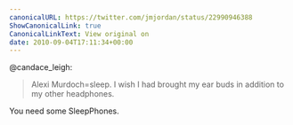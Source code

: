 ```yaml
---
canonicalURL: https://twitter.com/jmjordan/status/22990946388
ShowCanonicalLink: true
CanonicalLinkText: View original on
date: 2010-09-04T17:11:34+00:00
---
```

@candace_leigh:

> Alexi Murdoch=sleep. I wish I had brought my ear buds in addition to my other headphones.

You need some SleepPhones.